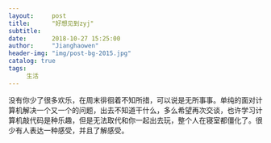 ```yaml
---
layout:     post
title:      "好想见到zyj"
subtitle:   
date:       2018-10-27 15:25:00
author:     "Jianghaowen"
header-img: "img/post-bg-2015.jpg"
catalog: true
tags:
     生活
---
```

没有你少了很多欢乐，在周末徘徊着不知所措，可以说是无所事事。单纯的面对计算机解决一个又一个的问题，出去不知道干什么，多么希望再次交谈，也许学习计算机敲代码是种乐趣，但是无法取代和你一起出去玩，整个人在寝室都僵化了。很少有人表达一种感受，并且了解感受。




